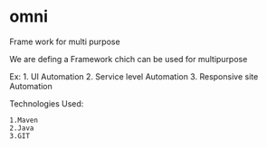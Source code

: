 # omni
Frame work for multi purpose

We are defing a Framework chich can be used for multipurpose

Ex: 1. UI Automation
    2. Service level Automation
    3. Responsive site Automation
    
    
Technologies Used:

    1.Maven
    2.Java
    3.GIT
    

